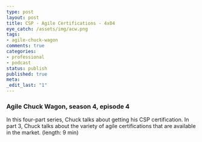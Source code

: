 ```yaml
---
type: post
layout: post
title: CSP - Agile Certifications - 4x04
eye_catch: /assets/img/acw.png
tags:
- agile-chuck-wagon
comments: true
categories:
- professional
- podcast
status: publish
published: true
meta:
_edit_last: "1"
---
```


### Agile Chuck Wagon, season 4, episode 4

In this four-part series, Chuck talks about getting his CSP certification. In part 3, Chuck talks about the variety of agile certifications that are available in the market. (length: 9 min)
